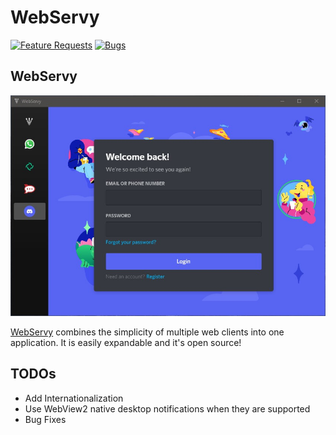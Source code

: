 # WebServy
[![Feature Requests](https://img.shields.io/github/issues/dmartingit/WebServy/feature-request.svg)](https://github.com/dmartingit/WebServy/issues?q=is%3Aopen+is%3Aissue+label%3Afeature-request+sort%3Areactions-%2B1-desc)
[![Bugs](https://img.shields.io/github/issues/dmartingit/WebServy/bug.svg)](https://github.com/dmartingit/WebServy/issues?utf8=✓&q=is%3Aissue+is%3Aopen+label%3Abug)

## WebServy

<p align="center">
  <img alt="WebServy in action" src="https://raw.githubusercontent.com/dmartingit/WebServy/main/docs/WebServy_Client.JPG">
</p>

[WebServy](https://github.com/dmartingit/WebServy) combines the simplicity of multiple web clients into one application.
It is easily expandable and it's open source!

## TODOs

* Add Internationalization
* Use WebView2 native desktop notifications when they are supported
* Bug Fixes
